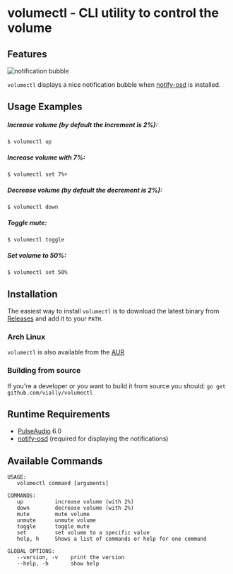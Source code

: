 # volumectl - CLI utility to control the volume


## Features

![notification bubble](https://wiki.ubuntu.com/Sound?action=AttachFile&do=get&target=notification.jpg)

`volumectl` displays a nice notification bubble when [notify-osd](https://launchpad.net/ubuntu/+source/notify-osd) is installed.


## Usage Examples

##### Increase volume (by default the increment is 2%):
`$ volumectl up`

##### Increase volume with 7%:
`$ volumectl set 7%+`

##### Decrease volume (by default the decrement is 2%):
`$ volumectl down`

##### Toggle mute:
`$ volumectl toggle`

##### Set volume to 50%:
`$ volumectl set 50%`


## Installation

The easiest way to install `volumectl` is to download the latest binary from [Releases](https://github.com/vially/volumectl/releases) and add it to your `PATH`.

### Arch Linux
`volumectl` is also available from the [AUR](https://aur.archlinux.org/packages/volumectl/)

### Building from source

If you're a developer or you want to build it from source you should: `go get github.com/vially/volumectl`

## Runtime Requirements
 * [PulseAudio](http://www.freedesktop.org/wiki/Software/PulseAudio/) 6.0
 * [notify-osd](https://launchpad.net/ubuntu/+source/notify-osd) (required for displaying the notifications)


## Available Commands
    USAGE:
       volumectl command [arguments]

    COMMANDS:
       up          increase volume (with 2%)
       down        decrease volume (with 2%)
       mute        mute volume
       unmute      unmute volume
       toggle      toggle mute
       set         set volume to a specific value
       help, h     Shows a list of commands or help for one command

    GLOBAL OPTIONS:
       --version, -v    print the version
       --help, -h       show help

